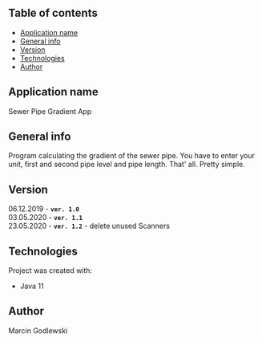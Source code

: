 ## Table of contents
* [Application name](#application-name)
* [General info](#general-info)
* [Version](#version)
* [Technologies](#technologies)
* [Author](#author)

## Application name
Sewer Pipe Gradient App

## General info
Program calculating the gradient of the sewer pipe.
You have to enter your unit, first and second pipe level and pipe length.
That' all. Pretty simple.

## Version
06.12.2019 - **`ver. 1.0`**     
03.05.2020 - **`ver. 1.1`**    
23.05.2020 - **`ver. 1.2`** - delete unused Scanners    
	
## Technologies
Project was created with:
* Java 11

## Author
Marcin Godlewski
